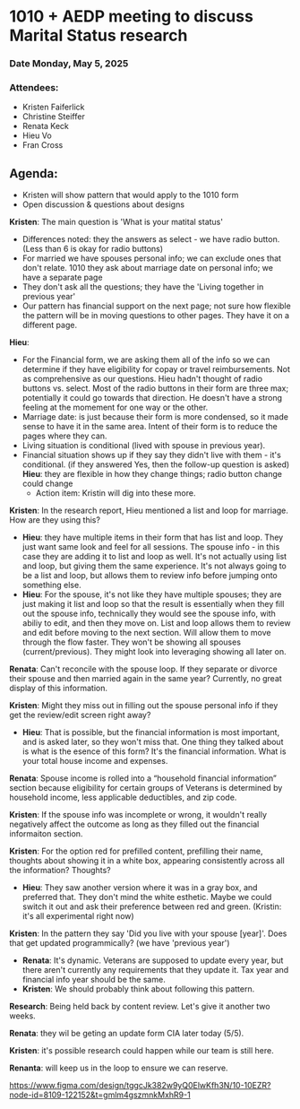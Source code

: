 # 1010 + AEDP meeting to discuss Marital Status research
### Date Monday, May 5, 2025

### Attendees:
- Kristen Faiferlick
- Christine Steiffer
- Renata Keck
- Hieu Vo
- Fran Cross



## Agenda: 
- Kristen will show pattern that would apply to the 1010 form
- Open discussion & questions about designs


**Kristen**: The main question is 'What is your matital status'
  - Differences noted: they the answers as select - we have radio button. (Less than 6 is okay for radio buttons)
  - For married we have spouses personal info; we can exclude ones that don't relate. 1010 they ask about marriage date on personal info; we have a separate page
  - They don't ask all the questions; they have the 'Living together in previous year'
  - Our pattern has financial support on the next page; not sure how flexible the pattern will be in moving questions to other pages. They have it on a different page.

**Hieu**:
  - For the Financial form, we are asking them all of the info so we can determine if they have eligibility for copay or travel reimbursements. Not as comprehensive as our questions. Hieu hadn't thought of radio buttons vs. select. Most of the radio buttons in their form are three max; potentially it could go towards that direction. He doesn't have a strong feeling at the momement for one way or the other.
  - Marriage date: is just because their form is more condensed, so it made sense to have it in the same area. Intent of their form is to reduce the pages where they can.
  - Living situation is conditional (lived with spouse in previous year).
  - Financial situation shows up if they say they didn't live with them - it's conditional. (if they answered Yes, then the follow-up question is asked)
**Hieu**: they are flexible in how they change things; radio button change could change
    - Action item: Kristin will dig into these more. 

**Kristen**: In the research report, Hieu mentioned a list and loop for marriage. How are they using this?
  - **Hieu**: they have multiple items in their form that has list and loop. They just want same look and feel for all sessions. The spouse info - in this case they are adding it to list and loop as well. It's not actually using list and loop, but giving them the same experience. It's not always going to be a list and loop, but allows them to review info before jumping onto something else.
  - **Hieu**: For the spouse, it's not like they have multiple spouses; they are just making it list and loop so that the result is essentially when they fill out the spouse info, technically they would see the spouse info, with abiliy to edit, and then they move on. List and loop allows them to review and edit before moving to the next section. Will allow them to move through the flow faster. They won't be showing all spouses (current/previous). They might look into leveraging showing all later on.

**Renata**: Can't reconcile with the spouse loop. If they separate or divorce their spouse and then married again in the same year? Currently, no great display of this information.

**Kristen**: Might they miss out in filling out the spouse personal info if they get the review/edit screen right away? 
  - **Hieu**: That is possible, but the financial information is most important, and is asked later, so they won't miss that. One thing they talked about is what is the esence of this form? It's the financial information. What is your total house income and expenses.

**Renata**: Spouse income is rolled into a “household financial information” section because eligibility for certain groups of Veterans is determined by household income, less applicable deductibles, and zip code.

**Kristen**: If the spouse info was incomplete or wrong, it wouldn't really negatively affect the outcome as long as they filled out the financial informaiton section.

**Kristen**: For the option red for prefilled content, prefilling their name, thoughts about showing it in a white box, appearing consistently across all the information? Thoughts?
  - **Hieu**: They saw another version where it was in a gray box, and preferred that. They don't mind the white esthetic. Maybe we could switch it out and ask their preference between red and green. (Kristin: it's all experimental right now)

**Kristen**: In the pattern they say 'Did you live with your spouse [year]'. Does that get updated programmically? (we have 'previous year')
  - **Renata**: It's dynamic. Veterans are supposed to update every year, but there aren't currently any requirements that they update it. Tax year and financial info year should be the same. 
  - **Kristen**: We should probably think about following this pattern.

**Research**: Being held back by content review. Let's give it another two weeks. 

**Renata**: they wil be geting an update form CIA later today (5/5).

**Kristen**: it's possible research could happen while our team is still here.

**Renanta**: will keep us in the loop to ensure we can reserve.











https://www.figma.com/design/tggcJk382w9yQ0ElwKfh3N/10-10EZR?node-id=8109-122152&t=gmlm4gszmnkMxhR9-1



